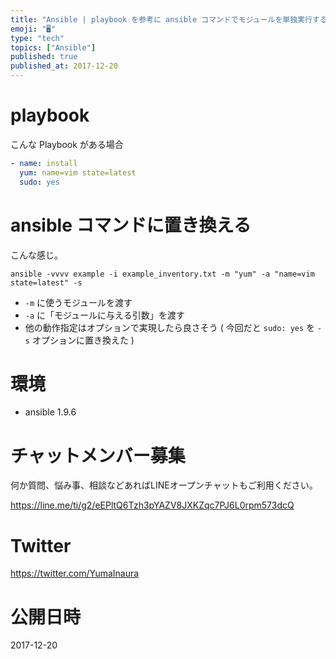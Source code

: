 ```yaml
---
title: "Ansible | playbook を参考に ansible コマンドでモジュールを単独実行する"
emoji: "🖥"
type: "tech"
topics: ["Ansible"]
published: true
published_at: 2017-12-20
---
```


# playbook

こんな Playbook がある場合

```yaml:example.yml
- name: install
  yum: name=vim state=latest
  sudo: yes
```

# ansible コマンドに置き換える

こんな感じ。

```
ansible -vvvv example -i example_inventory.txt -m "yum" -a "name=vim state=latest" -s
```

- `-m` に使うモジュールを渡す
- `-a` に「モジュールに与える引数」を渡す
- 他の動作指定はオプションで実現したら良さそう ( 今回だと `sudo: yes` を `-s` オプションに置き換えた )

# 環境

- ansible 1.9.6








<!-- Update From Qiita API -->

# チャットメンバー募集


何か質問、悩み事、相談などあればLINEオープンチャットもご利用ください。

https://line.me/ti/g2/eEPltQ6Tzh3pYAZV8JXKZqc7PJ6L0rpm573dcQ





# Twitter


https://twitter.com/YumaInaura


<!-- Update From Qiita API -->



# 公開日時

2017-12-20
